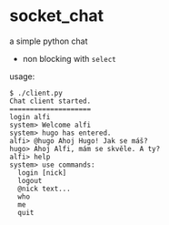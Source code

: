 # socket_chat
a simple python chat 
- non blocking with `select`


usage:
```
$ ./client.py 
Chat client started.
====================
login alfi
system> Welcome alfi
system> hugo has entered.
alfi> @hugo Ahoj Hugo! Jak se máš?
hugo> Ahoj Alfi, mám se skvěle. A ty?
alfi> help
system> use commands: 
  login [nick] 
  logout 
  @nick text...  
  who 
  me 
  quit


```
